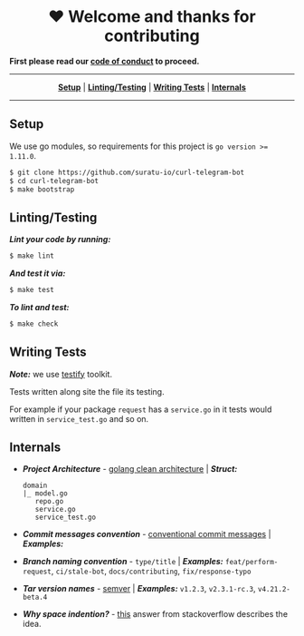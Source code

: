 <h1 align="center">♥️ Welcome and thanks for contributing</h1>
<strong align="center">
    First please read our <a href="https://github.com/suratu-io/curl-telegram-bot/blob/master/CODE_OF_CONDUCT.md">code of conduct</a> to proceed.
</strong>

----

<p align="center">
    <strong><a href="#setup">Setup</a></strong>
    |
    <strong><a href="#linting-testing">Linting/Testing</a></strong>
    |
    <strong><a href="#writing-tests">Writing Tests</a></strong>
    |
    <strong><a href="#internals">Internals</a></strong>
</p>

----

<h2 id="chat">Setup</h2>

We use go modules, so requirements for this project is `go version >= 1.11.0`.

```sh
$ git clone https://github.com/suratu-io/curl-telegram-bot
$ cd curl-telegram-bot
$ make bootstrap
```


<h2 id="linting-testing">Linting/Testing</h2>

***Lint your code by running:***
```sh
$ make lint
```

***And test it via:***
```sh
$ make test
```

***To lint and test:***
```sh
$ make check
```


<h2 id="writing-tests">Writing Tests</h2>

***Note:*** we use [testify](https://github.com/stretchr/testify) toolkit.

Tests written along site the file its testing.

For example if your package `request` has a `service.go` in it
tests would written in `service_test.go` and so on.


<h2 id="internals">Internals</h2>

* ***Project Architecture*** - [golang clean architecture](https://github.com/bxcodec/go-clean-arch) | ***Struct:***
  ```
  domain
  |_ model.go
     repo.go
     service.go
     service_test.go
  ```

* ***Commit messages convention*** -
[conventional commit messages](https://www.conventionalcommits.org/en/v1.0.0-beta.4/#examples) | ***Examples:***

* ***Branch naming convention*** -
`type/title` | ***Examples:*** `feat/perform-request`, `ci/stale-bot`, `docs/contributing`, `fix/response-typo`

* ***Tar version names*** -
[semver](https://semver.org/) | ***Examples:*** `v1.2.3`, `v2.3.1-rc.3`, `v4.21.2-beta.4`

* ***Why space indention?*** -
[this](https://softwareengineering.stackexchange.com/a/66) answer from stackoverflow describes the idea.

